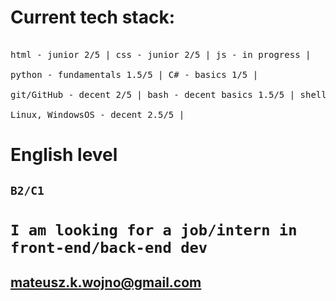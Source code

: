 # Current tech stack:
<pre> 
html - junior 2/5 | css - junior 2/5 | js - in progress | 

python - fundamentals 1.5/5 | C# - basics 1/5 |

git/GitHub - decent 2/5 | bash - decent basics 1.5/5 | shell scripting - basics 1.5/5 | 

Linux, WindowsOS - decent 2.5/5 |
</pre>

# English level
## `B2/C1`

# `I am looking for a job/intern in front-end/back-end dev`
## mateusz.k.wojno@gmail.com
